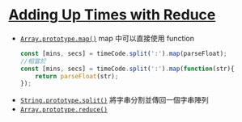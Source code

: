 # [Adding Up Times with Reduce](https://ykichi.github.io/JavaScript30---YKichi/18%20-%20Adding%20Up%20Times%20with%20Reduce/)
+ [`Array.prototype.map()`](https://developer.mozilla.org/zh-TW/docs/Web/JavaScript/Reference/Global_Objects/Array/map)
    map 中可以直接使用 function
    ```js
    const [mins, secs] = timeCode.split(':').map(parseFloat);
    //相當於
    const [mins, secs] = timeCode.split(':').map(function(str){
        return parseFloat(str);
    });
    ```
+ [`String.prototype.split()`](https://developer.mozilla.org/en-US/docs/Web/JavaScript/Reference/Global_Objects/String/split) 將字串分割並傳回一個字串陣列
+ [`Array.prototype.reduce()`](https://developer.mozilla.org/en-US/docs/Web/JavaScript/Reference/Global_Objects/Array/Reduce)
